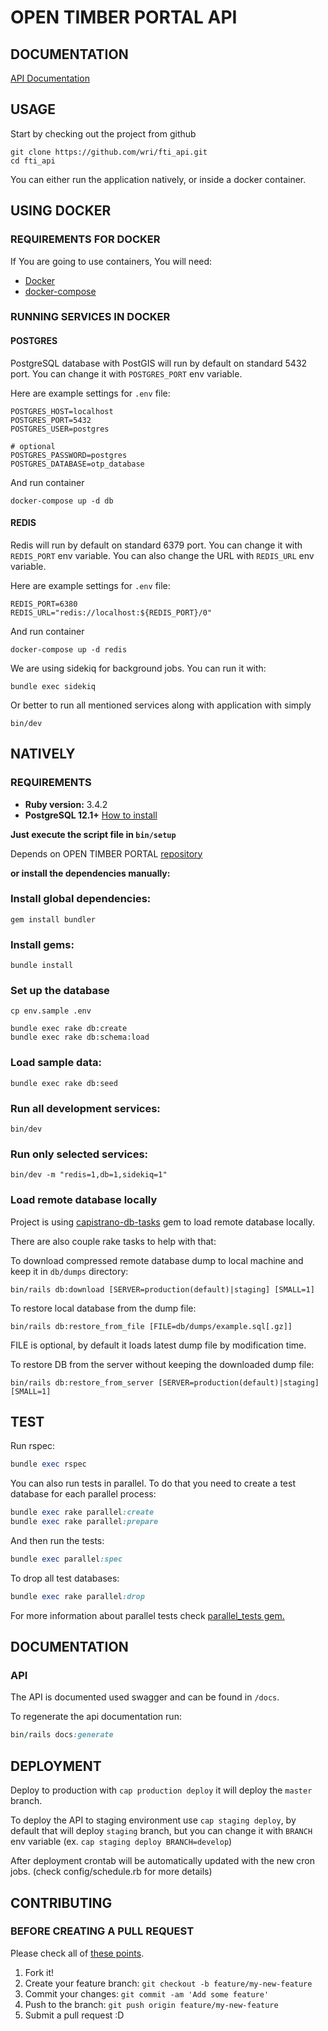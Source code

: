 # OPEN TIMBER PORTAL API #

## DOCUMENTATION ##

[API Documentation](https://fti-api-documentation.herokuapp.com)

## USAGE ##

  Start by checking out the project from github

```
git clone https://github.com/wri/fti_api.git
cd fti_api
```

  You can either run the application natively, or inside a docker container.

## USING DOCKER ##

### REQUIREMENTS FOR DOCKER ###

  If You are going to use containers, You will need:

- [Docker](https://www.docker.com/)
- [docker-compose](https://docs.docker.com/compose/)

### RUNNING SERVICES IN DOCKER ###

#### POSTGRES

PostgreSQL database with PostGIS will run by default on standard 5432 port. You can change it with `POSTGRES_PORT` env variable.

Here are example settings for `.env` file:

```
POSTGRES_HOST=localhost
POSTGRES_PORT=5432
POSTGRES_USER=postgres

# optional
POSTGRES_PASSWORD=postgres
POSTGRES_DATABASE=otp_database
```

And run container

```
docker-compose up -d db
```

#### REDIS

Redis will run by default on standard 6379 port. You can change it with `REDIS_PORT` env variable. You can also change the URL with `REDIS_URL` env variable.

Here are example settings for `.env` file:

```
REDIS_PORT=6380
REDIS_URL="redis://localhost:${REDIS_PORT}/0"
```

And run container

```
docker-compose up -d redis
```

We are using sidekiq for background jobs. You can run it with:

```
bundle exec sidekiq
```

Or better to run all mentioned services along with application with simply

```
bin/dev
```

## NATIVELY ##

### REQUIREMENTS ###

  - **Ruby version:** 3.4.2
  - **PostgreSQL 12.1+** [How to install](http://exponential.io/blog/2015/02/21/install-postgresql-on-mac-os-x-via-brew/)

**Just execute the script file in `bin/setup`**

  Depends on OPEN TIMBER PORTAL [repository](https://github.com/wri/fti_api)

**or install the dependencies manually:**

### Install global dependencies: ###

    gem install bundler

### Install gems: ###

    bundle install

### Set up the database ###

    cp env.sample .env

    bundle exec rake db:create
    bundle exec rake db:schema:load

### Load sample data: ###

    bundle exec rake db:seed

### Run all development services: ###

    bin/dev

### Run only selected services: ###

    bin/dev -m "redis=1,db=1,sidekiq=1"

### Load remote database locally

Project is using [capistrano-db-tasks](https://github.com/sgruhier/capistrano-db-tasks) gem to load remote database locally.

There are also couple rake tasks to help with that:

To download compressed remote database dump to local machine and keep it in `db/dumps` directory:

```
bin/rails db:download [SERVER=production(default)|staging] [SMALL=1]
```

To restore local database from the dump file:

```
bin/rails db:restore_from_file [FILE=db/dumps/example.sql[.gz]]
```
FILE is optional, by default it loads latest dump file by modification time.

To restore DB from the server without keeping the downloaded dump file:

```
bin/rails db:restore_from_server [SERVER=production(default)|staging] [SMALL=1]
```

## TEST ##

Run rspec:

```ruby
bundle exec rspec
```

You can also run tests in parallel. To do that you need to create a test database for each parallel process:

```ruby
bundle exec rake parallel:create
bundle exec rake parallel:prepare
```

And then run the tests:

```ruby
bundle exec parallel:spec
```

To drop all test databases:

```ruby
bundle exec rake parallel:drop
```

For more information about parallel tests check [parallel_tests gem.](https://github.com/grosser/parallel_tests)

## DOCUMENTATION ##

### API ###

The API is documented used swagger and can be found in `/docs`.

To regenerate the api documentation run:

```ruby
bin/rails docs:generate
```

## DEPLOYMENT ##

Deploy to production with `cap production deploy` it will deploy the `master` branch.

To deploy the API to staging environment use `cap staging deploy`, by default that will deploy `staging` branch, but you can change it with `BRANCH` env variable (ex. `cap staging deploy BRANCH=develop`)

After deployment crontab will be automatically updated with the new cron jobs. (check config/schedule.rb for more details)

## CONTRIBUTING ##

### BEFORE CREATING A PULL REQUEST ###

Please check all of [these points](https://github.com/wri/fti_api/blob/master/CONTRIBUTING.md).

1. Fork it!
2. Create your feature branch: `git checkout -b feature/my-new-feature`
3. Commit your changes: `git commit -am 'Add some feature'`
4. Push to the branch: `git push origin feature/my-new-feature`
5. Submit a pull request :D
